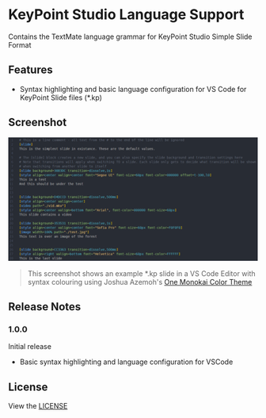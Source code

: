 # KeyPoint Studio Language Support 

Contains the TextMate language grammar for KeyPoint Studio Simple Slide Format

## Features

- Syntax highlighting and basic language configuration for VS Code for KeyPoint Slide files (*.kp)

## Screenshot

![Syntax Highlighting](images/syntax_highlight.png)

> This screenshot shows an example *.kp slide in a VS Code Editor with syntax colouring using Joshua Azemoh's [One Monokai Color Theme](https://marketplace.visualstudio.com/items?itemName=azemoh.one-monokai)


## Release Notes
### 1.0.0

Initial release 
- Basic syntax highlighting and language configuration for VSCode

## License
View the [LICENSE](LICENSE.md)
